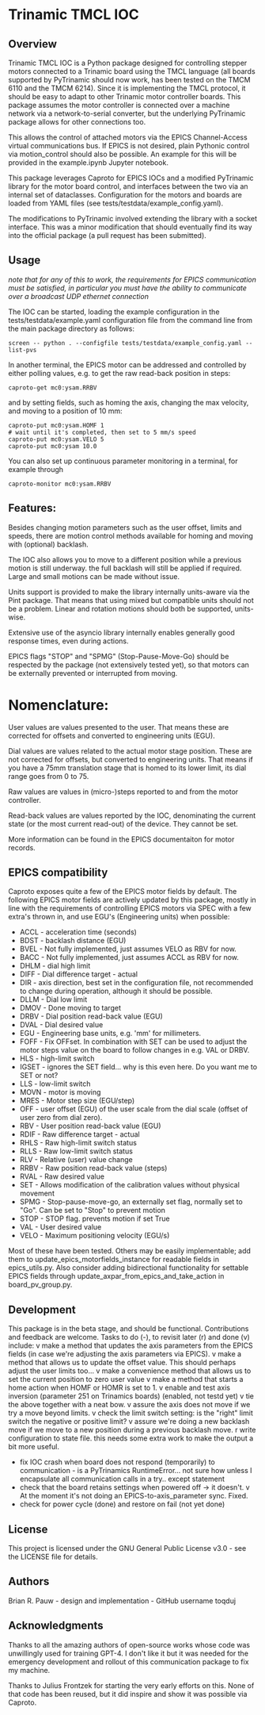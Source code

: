# Trinamic TMCL IOC

## Overview

Trinamic TMCL IOC is a Python package designed for controlling stepper motors connected to a Trinamic board using the TMCL language (all boards supported by PyTrinamic should now work, has been tested on the TMCM 6110 and the TMCM 6214). Since it is implementing the TMCL protocol, it should be easy to adapt to other Trinamic motor controller boards. This package assumes the motor controller is connected over a machine network via a network-to-serial converter, but the underlying PyTrinamic package allows for other connections too. 

This allows the control of attached motors via the EPICS Channel-Access virtual communications bus. If EPICS is not desired, plain Pythonic control via motion_control should also be possible. An example for this will be provided in the example.ipynb Jupyter notebook.

This package leverages Caproto for EPICS IOCs and a modified PyTrinamic library for the motor board control, and interfaces between the two via an internal set of dataclasses. Configuration for the motors and boards are loaded from YAML files (see tests/testdata/example_config.yaml). 

The modifications to PyTrinamic involved extending the library with a socket interface. This was a minor modification that should eventually find its way into the official package (a pull request has been submitted). 

## Usage

*note that for any of this to work, the requirements for EPICS communication must be satisfied, in particular you must have the ability to communicate over a broadcast UDP ethernet connection*

The IOC can be started, loading the example configuration in the tests/testdata/example.yaml configuration file from the command line from the main package directory as follows: 
```
screen -- python . --configfile tests/testdata/example_config.yaml --list-pvs
```
In another terminal, the EPICS motor can be addressed and controlled by either polling values, e.g. to get the raw read-back position in steps:

```
caproto-get mc0:ysam.RRBV
```
and by setting fields, such as homing the axis, changing the max velocity, and moving to a position of 10 mm:
```
caproto-put mc0:ysam.HOMF 1
# wait until it's completed, then set to 5 mm/s speed
caproto-put mc0:ysam.VELO 5
caproto-put mc0:ysam 10.0
```
You can also set up continuous parameter monitoring in a terminal, for example through
```
caproto-monitor mc0:ysam.RRBV
```

## Features:

Besides changing motion parameters such as the user offset, limits and speeds, there are motion control methods available for homing and moving with (optional) backlash. 

The IOC also allows you to move to a different position while a previous motion is still underway. the full backlash will still be applied if required. Large and small motions can be made without issue. 

Units support is provided to make the library internally units-aware via the Pint package. That means that using mixed but compatible units should not be a problem. Linear and rotation motions should both be supported, units-wise.

Extensive use of the asyncio library internally enables generally good response times, even during actions. 

EPICS flags "STOP" and "SPMG" (Stop-Pause-Move-Go) should be respected by the package (not extensively tested yet), so that motors can be externally prevented or interrupted from moving. 

# Nomenclature:

User values are values presented to the user. That means these are corrected for offsets and converted to engineering units (EGU). 

Dial values are values related to the actual motor stage position. These are not corrected for offsets, but converted to engineering units. That means if you have a 75mm translation stage that is homed to its lower limit, its dial range goes from 0 to 75. 

Raw values are values in (micro-)steps reported to and from the motor controller.

Read-back values are values reported by the IOC, denominating the current state (or the most current read-out) of the device. They cannot be set.

More information can be found in the EPICS documentaiton for motor records. 

## EPICS compatibility

Caproto exposes quite a few of the EPICS motor fields by default. The following EPICS motor fields are actively updated by this package, mostly in line with the requirements of controlling EPICS motors via SPEC with a few extra's thrown in, and use EGU's (Engineering units) when possible:
  - ACCL - acceleration time (seconds)
  - BDST - backlash distance (EGU)
  - BVEL - Not fully implemented, just assumes VELO as RBV for now. 
  - BACC - Not fully implemented, just assumes ACCL as RBV for now. 
  - DHLM - dial high limit
  - DIFF - Dial difference target - actual
  - DIR  - axis direction, best set in the configuration file, not recommended to change during operation, although it should be possible. 
  - DLLM - Dial low limit
  - DMOV - Done moving to target
  - DRBV - Dial position read-back value (EGU)
  - DVAL - Dial desired value
  - EGU  - Engineering base units, e.g. 'mm' for millimeters. 
  - FOFF - Fix OFFset. In combination with SET can be used to adjust the motor steps value on the board to follow changes in e.g. VAL or DRBV.
  - HLS  - high-limit switch
  - IGSET - ignores the SET field... why is this even here. Do you want me to SET or not?
  - LLS  - low-limit switch
  - MOVN - motor is moving
  - MRES - Motor step size (EGU/step)
  - OFF  - user offset (EGU) of the user scale from the dial scale (offset of user zero from dial zero). 
  - RBV  - User position read-back value (EGU)
  - RDIF - Raw difference target - actual
  - RHLS - Raw high-limit switch status
  - RLLS - Raw low-limit switch status
  - RLV - Relative (user) value change
  - RRBV - Raw position read-back value (steps)
  - RVAL - Raw desired value
  - SET - Allows modification of the calibration values without physical movement
  - SPMG - Stop-pause-move-go, an externally set flag, normally set to "Go". Can be set to "Stop" to prevent motion
  - STOP - STOP flag. prevents motion if set True
  - VAL  - User desired value
  - VELO - Maximum positioning velocity (EGU/s)

Most of these have been tested. Others may be easily implementable; add them to update_epics_motorfields_instance for readable fields in epics_utils.py. Also consider adding bidirectional functionality for settable EPICS fields through update_axpar_from_epics_and_take_action in board_pv_group.py. 

## Development

This package is in the beta stage, and should be functional. Contributions and feedback are welcome.
Tasks to do (-), to revisit later (r) and done (v) include: 
  v make a method that updates the axis parameters from the EPICS fields (in case we're adjusting the axis parameters via EPICS). 
  v make a method that allows us to update the offset value. This should perhaps adjust the user limits too...
  v make a convenience method that allows us to set the current position to zero user value
  v make a method that starts a home action when HOMF or HOMR is set to 1. 
  v enable and test axis inversion (parameter 251 on Trinamics boards) (enabled, not testd yet)
  v tie the above together with a neat bow. 
  v assure the axis does not move if we try a move beyond limits. 
  v check the limit switch setting: is the "right" limit switch the negative or positive limit?
  v assure we're doing a new backlash move if we move to a new position during a previous backlash move. 
  r write configuration to state file. this needs some extra work to make the output a bit more useful. 
  - fix IOC crash when board does not respond (temporarily) to communication - is a PyTrinamics RuntimeError... not sure how unless I encapsulate all communication calls in a try.. except statement
  - check that the board retains settings when powered off -> it doesn't. 
  v At the moment it's not doing an EPICS-to-axis_parameter sync. Fixed.
  - check for power cycle (done) and restore on fail (not yet done)

## License

This project is licensed under the GNU General Public License v3.0 - see the LICENSE file for details.

## Authors

Brian R. Pauw - design and implementation - GitHub username toqduj

## Acknowledgments

Thanks to all the amazing authors of open-source works whose code was unwillingly used for training GPT-4. I don't like it but it was needed for the emergency development and rollout of this communication package to fix my machine. 

Thanks to Julius Frontzek for starting the very early efforts on this. None of that code has been reused, but it did inspire and show it was possible via Caproto. 
